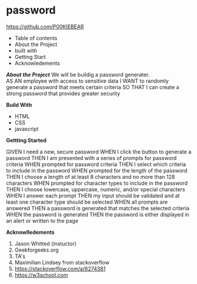 # password
https://github.com/P00KIEBEAR

* Table of contents
* About the Project
* built with
* Getting Start
* Acknowledements

***About the Project***
We will be buildig a password generater.  
AS AN employee with access to sensitive data
I WANT to randomly generate a password that meets certain criteria
SO THAT I can create a strong password that provides greater security

**Build With**

- HTML
- CSS
- javascript


**Gettting Started**

GIVEN I need a new, secure password
WHEN I click the button to generate a password
THEN I am presented with a series of prompts for password criteria
WHEN prompted for password criteria
THEN I select which criteria to include in the password
WHEN prompted for the length of the password
THEN I choose a length of at least 8 characters and no more than 128 characters
WHEN prompted for character types to include in the password
THEN I choose lowercase, uppercase, numeric, and/or special characters
WHEN I answer each prompt
THEN my input should be validated and at least one character type should be selected
WHEN all prompts are answered
THEN a password is generated that matches the selected criteria
WHEN the password is generated
THEN the password is either displayed in an alert or written to the page




**Acknowlledements**
1. Jason Whitted (instuctor)
2. Geekforgeeks.org
3. TA's
4. Maximilian Lindsey from stackoverflow
5. https://stackoverflow.com/a/6274381
6. https://w3school.com